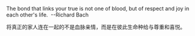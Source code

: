 The bond that links your true is not one of blood, but of respect and joy in each other's life.  --Richard Bach

将真正的家人连在一起的不是血脉亲情，而是在彼此生命种给与尊重和喜悦。
